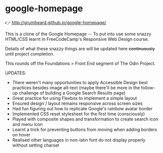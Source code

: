# google-homepage

👉 http://grumbeard.github.io/google-homepage/

This is a clone of the Google Homepage -- To put into use some snazzy HTML/CSS learnt in FreeCodeCamp's Responsive Web Design course.

Details of what these snazzy things are will be updated here ~~continuously~~ until project completion.

This rounds off the Foundations > Front End segment of The Odin Project.

UPDATES:
- There weren't many opportunities to apply Accessible Design best practices besides image alt-text (maybe there'll be more in the follow-up challenge of building a Google Search Results page)
- Great practice for using Flexbox to implement a simple layout
- Ensured design / layout remains responsive across screen sizes
- Had fun figuring out how to replicate Google's rainbow avatar border
- Implemented CSS reset stylesheet for the first time (consciously)
- Played with composite shapes and transformation to create search icon and menu icon
- Learnt a trick for preventing buttons from moving when adding borders on hover
- Realised other languages in non-latin font do not display properly without setting charset
